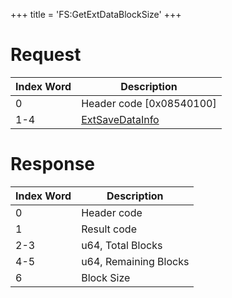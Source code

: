 +++
title = 'FS:GetExtDataBlockSize'
+++

# Request

| Index Word | Description                                                       |
|------------|-------------------------------------------------------------------|
| 0          | Header code \[0x08540100\]                                        |
| 1-4        | [ExtSaveDataInfo](Filesystem_services#ExtSaveDataInfo "wikilink") |

# Response

| Index Word | Description           |
|------------|-----------------------|
| 0          | Header code           |
| 1          | Result code           |
| 2-3        | u64, Total Blocks     |
| 4-5        | u64, Remaining Blocks |
| 6          | Block Size            |